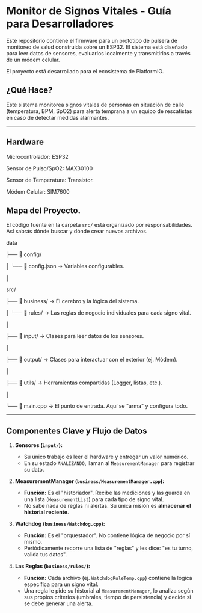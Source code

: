 # Monitor de Signos Vitales - Guía para Desarrolladores

Este repositorio contiene el firmware para un prototipo de pulsera de monitoreo de salud construida sobre un ESP32. El sistema está diseñado para leer datos de sensores, evaluarlos localmente y transmitirlos a través de un módem celular.

El proyecto está desarrollado para el ecosistema de PlatformIO.

## ¿Qué Hace?

Este sistema monitorea signos vitales de personas en situación de calle (temperatura, BPM, SpO2) para alerta temprana a un equipo de rescatistas en caso de detectar medidas alarmantes.

---

## Hardware

Microcontrolador: ESP32

Sensor de Pulso/SpO2: MAX30100

Sensor de Temperatura: Transistor.

Módem Celular: SIM7600

## Mapa del Proyecto.

El código fuente en la carpeta `src/` está organizado por responsabilidades. Así sabrás dónde buscar y dónde crear nuevos archivos.

data

├── 📁 config/       

│   └── 📜 config.json   -> Variables configurables.

│

src/

├── 📁 business/         -> El cerebro y la lógica del sistema.

│   └── 📁 rules/        -> Las reglas de negocio individuales para cada signo vital.

│

├── 📁 input/            -> Clases para leer datos de los sensores.

│

├── 📁 output/           -> Clases para interactuar con el exterior (ej. Módem).

│

├── 📁 utils/            -> Herramientas compartidas (Logger, listas, etc.).

│

└── 📜 main.cpp          -> El punto de entrada. Aquí se "arma" y configura todo.

---

## Componentes Clave y Flujo de Datos

1.  **Sensores (`input/`):**
    * Su único trabajo es leer el hardware y entregar un valor numérico.
    * En su estado `ANALIZANDO`, llaman al `MeasurementManager` para registrar su dato.

2.  **MeasurementManager (`business/MeasurementManager.cpp`):**
    * **Función:** Es el "historiador". Recibe las mediciones y las guarda en una lista (`MeasurementList`) para cada tipo de signo vital.
    * No sabe nada de reglas ni alertas. Su única misión es **almacenar el historial reciente**.

3.  **Watchdog (`business/Watchdog.cpp`):**
    * **Función:** Es el "orquestador". No contiene lógica de negocio por sí mismo.
    * Periódicamente recorre una lista de "reglas" y les dice: "es tu turno, valida tus datos".

4.  **Las Reglas (`business/rules/`):**
    * **Función:** Cada archivo (ej. `WatchdogRuleTemp.cpp`) contiene la lógica específica para un signo vital.
    * Una regla le pide su historial al `MeasurementManager`, lo analiza según sus propios criterios (umbrales, tiempo de persistencia) y decide si se debe generar una alerta.
